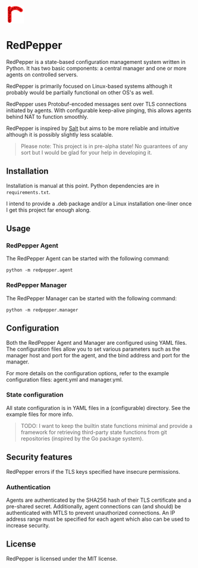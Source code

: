 
![](redpepper.png)

# RedPepper

RedPepper is a state-based configuration management system written in Python.
It has two basic components: a central manager and one or more agents on controlled servers.

RedPepper is primarily focused on Linux-based systems although it probably would be partially functional on other OS's as well.

RedPepper uses Protobuf-encoded messages sent over TLS connections initiated by agents.
With configurable keep-alive pinging, this allows agents behind NAT to function smoothly.

RedPepper is inspired by [Salt](https://github.com/saltstack/salt) but aims to be more reliable and intuitive although it is possibly slightly less scalable.

> Please note: This project is in pre-alpha state! No guarantees of any sort but I would be glad for your help in developing it.

## Installation

Installation is manual at this point. Python dependencies are in `requirements.txt`.

I intend to provide a .deb package and/or a Linux installation one-liner once I get this project far enough along.

## Usage
### RedPepper Agent

The RedPepper Agent can be started with the following command:

```
python -m redpepper.agent
```

### RedPepper Manager
The RedPepper Manager can be started with the following command:

```
python -m redpepper.manager
```

## Configuration
Both the RedPepper Agent and Manager are configured using YAML files. The configuration files allow you to set various parameters such as the manager host and port for the agent, and the bind address and port for the manager.

For more details on the configuration options, refer to the example configuration files: agent.yml and manager.yml.

### State configuration

All state configuration is in YAML files in a (configurable) directory.
See the example files for more info.

> TODO: I want to keep the builtin state functions minimal and provide a
> framework for retrieving third-party state functions from git repositories
> (inspired by the Go package system).

## Security features

RedPepper errors if the TLS keys specified have insecure permissions.

### Authentication

Agents are authenticated by the SHA256 hash of their TLS certificate and a pre-shared secret.
Additionally, agent connections can (and should) be authenticated with MTLS to prevent unauthorized connections.
An IP address range must be specified for each agent which also can be used to increase security.

## License
RedPepper is licensed under the MIT license.